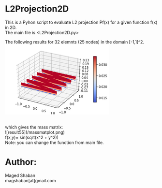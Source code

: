 # L2Projection2D
This is  a Pyhon script to evaluate L2 projection Pf(x) for a given function f(x) in 2D.<br />
The main file is <L2Projection2D.py> <br />

The following results for 32 elemnts (25 nodes) in the domain [-1,1]^2. <br />
![result](/l2projection.png)

<br />
which gives the mass matrix: <br />
![result55](/massmatplot.png)
<br />
f(x,y)= sin(sqrt(x^2 + y^2))
<br />
Note: you can shange the function from main file.<br />

# Author:
 Maged Shaban <br />
 magshaban[at]gmail.com <br />
